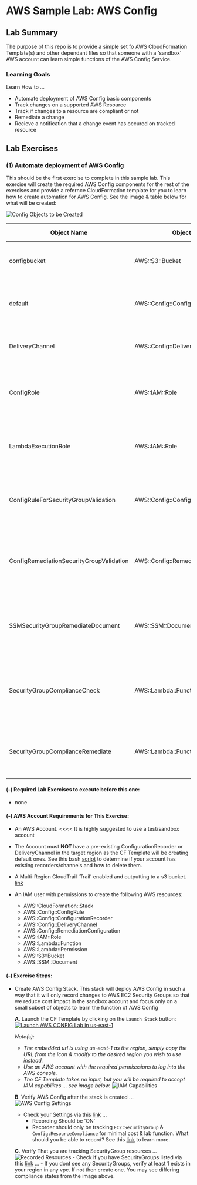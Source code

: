 # AWS Sample Lab:  AWS Config


## Lab Summary

The purpose of this repo is to provide a simple set fo AWS CloudFormation Template(s) and other dependant files so that someone with a 'sandbox' AWS account can learn simple functions of the AWS Config Service. 

### Learning Goals

Learn How to ...

- Automate deployment of AWS Config basic components
- Track changes on a supported AWS Resource
- Track if changes to a resource are compliant or not
- Remediate a change
- Recieve a notification that a change event has occured on tracked resource


## Lab Exercises
### (1) Automate deployment of AWS Config

This should be the first exercise to complete in this sample lab.   This exercise will create the required AWS Config components for the rest of the exercises and provide a refernce CloudFormation template for you to learn how to create automation for AWS Config.   See the image & table below for what will be created:

![Config Objects to be Created](https://mglab-aws-samples.s3.amazonaws.com/aws-sample-lab-config/cf-designer-png-sample-lab-config.png)

Object Name                              | Object Type                          | Object Purpose                                                                                  |
-----------------------------------------|--------------------------------------|-------------------------------------------------------------------------------------------------|
configbucket                             | AWS::S3::Bucket                      | Bucket that will hold AWS config Snapshots & History                                            |
default                                  | AWS::Config::ConfigurationRecorder   | Service to record changes to in scope items for AWS Config                                      |
DeliveryChannel                          | AWS::Config::DeliveryChannel         | Destination for AWS Config to pub configuration item data                                       |
ConfigRole                               | AWS::IAM::Role                       | Role that AWS Config will use to record events and pub to delivery channel                      |
LambdaExecutionRole                      | AWS::IAM::Role                       | Role that AWS Config will reffer to to launch the provided function in the CF template          |
ConfigRuleForSecurityGroupValidation     | AWS::Config::ConfigRule              | Custom AWS Config Rule that checks SecurityGroup Ingress Rules for compliance                   |
ConfigRemediationSecurityGroupValidation | AWS::Config::RemediationConfiguration| Remediation linking a SMS Automation Document to 'fix' non compliant resources from Custom Rule |
SSMSecurityGroupRemediateDocument        | AWS::SSM::Document                   | SSM Document that will pass non compliant resource ID from config role to lambda function       |
SecurityGroupComplianceCheck             | AWS::Lambda::Function                | Function called by ConfigRule to report on security group compliance of a SecurityGroup         |
SecurityGroupComplianceRemediate         | AWS::Lambda::Function                | Function called by SSM document when a resource remediation is triggered                        |

#### (-) Required Lab Exercises to execute before this one:

- none

#### (-) AWS Account Requirements for This Exercise:

- An AWS Account.  <<<< It is highly suggested to use a test/sandbox account
- The Account must **NOT** have a pre-existing ConfigurationRecorder or DeliveryChannel in the target region as the CF Template will be creating default ones.  See this bash [script](https://github.com/virtmerlin/aws-sample-lab-config/blob/master/scripts/remove-config-default-recorders.sh) to determine if your account has existing recorders/channels and how to delete them. 
- A Multi-Region CloudTrail 'Trail' enabled and outputting to a s3 bucket. [link](https://docs.aws.amazon.com/awscloudtrail/latest/userguide/receive-cloudtrail-log-files-from-multiple-regions.html)
- An IAM user with permissions to create the following AWS resources:

  - AWS::CloudFormation::Stack
  - AWS::Config::ConfigRule
  - AWS::Config::ConfigurationRecorder
  - AWS::Config::DeliveryChannel
  - AWS::Config::RemediationConfiguration
  - AWS::IAM::Role
  - AWS::Lambda::Function
  - AWS::Lambda::Permission
  - AWS::S3::Bucket
  - AWS::SSM::Document


#### (-) Exercise Steps:

- Create AWS Config Stack.   This stack will deploy AWS Config in such a way that it will only record changes to AWS EC2 Security Groups so that we reduce cost impact in the sandbox account and focus only on a small subset of objects to learn the function of AWS Config

  **A**. Launch the CF Template by clicking on the `Launch Stack` button:    [![Launch AWS CONFIG Lab in us-east-1](https://s3.amazonaws.com/cloudformation-examples/cloudformation-launch-stack.png)](https://console.aws.amazon.com/cloudformation/home?region=us-east-1#/stacks/new?stackName=mg-awsconfig-lab&templateURL=https://mglab-aws-samples.s3.amazonaws.com/aws-sample-lab-config/AWSConfig-SecurityGroupCompliance.template) 
  
  _Note(s):_ 
  
  - _The embedded url is using us-east-1 as the region,  simply copy the URL from the icon & modify to the desired region you wish to use instead._
  - _Use an AWS account with the required permisssions to log into the AWS console._
  - _The CF Template takes no input, but you will be required to accept IAM capabilites ... see image below._
  ![IAM Capabilities](https://mglab-aws-samples.s3.amazonaws.com/aws-sample-lab-config/images/1-iam-capabilities.png)
  
  **B**. Verify AWS Config after the stack is created ...
  ![AWS Config Settings](https://mglab-aws-samples.s3.amazonaws.com/aws-sample-lab-config/images/1-settings.png)
  
     - Check your Settings via this [link](https://console.aws.amazon.com/config/home?region=us-east-1#/configure) ...
         - Recording Should be 'ON'
         - Recorder should only be tracking `EC2:SecurityGroup` & `Config:ResourceCompliance` for minimal cost & lab function.   What should you be able to record?  See this [link](https://docs.aws.amazon.com/config/latest/developerguide/resource-config-reference.html) to learn more. 

  **C**. Verify That you are tracking SecurityGroup resources ...
  ![Recorded Resources](https://mglab-aws-samples.s3.amazonaws.com/aws-sample-lab-config/images/1-resources-recorded.png)
      - Check if you have SecurityGroups listed via this [link](https://console.aws.amazon.com/config/home?region=us-east-1#/resources/listing?filter=%7B%22filterType%22:%22resource%22,%22resource%22:%7B%22includeDeletedResources%22:false,%22resourceTypes%22:%5B%22AWS::EC2::SecurityGroup%22%5D,%22resourceIdentifier%22:%22%22%7D,%22tag%22:%7B%22tagKey%22:%22%22,%22tagValue%22:%22%22%7D,%22compliance%22:%7B%22value%22:%22%22,%22text%22:%22Compliance%20status%22%7D%7D) ...
         - If you dont see any SecurityGroups, verify at least 1 exists in your region in any vpc.  If not then create one.   You may see differing compliance states from the image above.
